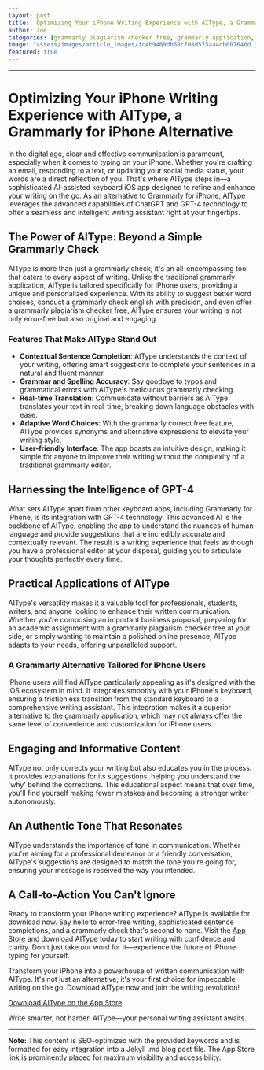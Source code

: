 ```yaml
---
layout: post
title:  Optimizing Your iPhone Writing Experience with AIType, a Grammarly for iPhone Alternative --- Description
author: zoe
categories: [grammarly plagiarism checker free, grammarly application, grammarly check english, grammarly check, grammarly correct free, grammarly editor, grammarly checking]
image: "assets/images/article_images/fc4b9469db68cf08d575aa4db007646d.jpg"
featured: true
---
```


---

# Optimizing Your iPhone Writing Experience with AIType, a Grammarly for iPhone Alternative

In the digital age, clear and effective communication is paramount, especially when it comes to typing on your iPhone. Whether you're crafting an email, responding to a text, or updating your social media status, your words are a direct reflection of you. That's where AIType steps in—a sophisticated AI-assisted keyboard iOS app designed to refine and enhance your writing on the go. As an alternative to Grammarly for iPhone, AIType leverages the advanced capabilities of ChatGPT and GPT-4 technology to offer a seamless and intelligent writing assistant right at your fingertips.

## The Power of AIType: Beyond a Simple Grammarly Check

AIType is more than just a grammarly check; it's an all-encompassing tool that caters to every aspect of writing. Unlike the traditional grammarly application, AIType is tailored specifically for iPhone users, providing a unique and personalized experience. With its ability to suggest better word choices, conduct a grammarly check english with precision, and even offer a grammarly plagiarism checker free, AIType ensures your writing is not only error-free but also original and engaging.

### Features That Make AIType Stand Out

- **Contextual Sentence Completion**: AIType understands the context of your writing, offering smart suggestions to complete your sentences in a natural and fluent manner.
- **Grammar and Spelling Accuracy**: Say goodbye to typos and grammatical errors with AIType's meticulous grammarly checking.
- **Real-time Translation**: Communicate without barriers as AIType translates your text in real-time, breaking down language obstacles with ease.
- **Adaptive Word Choices**: With the grammarly correct free feature, AIType provides synonyms and alternative expressions to elevate your writing style.
- **User-friendly Interface**: The app boasts an intuitive design, making it simple for anyone to improve their writing without the complexity of a traditional grammarly editor.

## Harnessing the Intelligence of GPT-4

What sets AIType apart from other keyboard apps, including Grammarly for iPhone, is its integration with GPT-4 technology. This advanced AI is the backbone of AIType, enabling the app to understand the nuances of human language and provide suggestions that are incredibly accurate and contextually relevant. The result is a writing experience that feels as though you have a professional editor at your disposal, guiding you to articulate your thoughts perfectly every time.

## Practical Applications of AIType

AIType's versatility makes it a valuable tool for professionals, students, writers, and anyone looking to enhance their written communication. Whether you're composing an important business proposal, preparing for an academic assignment with a grammarly plagiarism checker free at your side, or simply wanting to maintain a polished online presence, AIType adapts to your needs, offering unparalleled support.

### A Grammarly Alternative Tailored for iPhone Users

iPhone users will find AIType particularly appealing as it's designed with the iOS ecosystem in mind. It integrates smoothly with your iPhone's keyboard, ensuring a frictionless transition from the standard keyboard to a comprehensive writing assistant. This integration makes it a superior alternative to the grammarly application, which may not always offer the same level of convenience and customization for iPhone users.

## Engaging and Informative Content

AIType not only corrects your writing but also educates you in the process. It provides explanations for its suggestions, helping you understand the 'why' behind the corrections. This educational aspect means that over time, you'll find yourself making fewer mistakes and becoming a stronger writer autonomously.

## An Authentic Tone That Resonates

AIType understands the importance of tone in communication. Whether you're aiming for a professional demeanor or a friendly conversation, AIType's suggestions are designed to match the tone you're going for, ensuring your message is received the way you intended.

## A Call-to-Action You Can't Ignore

Ready to transform your iPhone writing experience? AIType is available for download now. Say hello to error-free writing, sophisticated sentence completions, and a grammarly check that's second to none. Visit the [App Store](https://apps.apple.com/us/app/aitype-grammar-check-keyboard/id6469163944) and download AIType today to start writing with confidence and clarity. Don't just take our word for it—experience the future of iPhone typing for yourself.

Transform your iPhone into a powerhouse of written communication with AIType. It's not just an alternative; it's your first choice for impeccable writing on the go. Download AIType now and join the writing revolution!

[Download AIType on the App Store](https://apps.apple.com/us/app/aitype-grammar-check-keyboard/id6469163944)

Write smarter, not harder. AIType—your personal writing assistant awaits.

---

**Note:** This content is SEO-optimized with the provided keywords and is formatted for easy integration into a Jekyll .md blog post file. The App Store link is prominently placed for maximum visibility and accessibility.